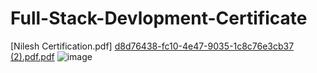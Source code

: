 # Full-Stack-Devlopment-Certificate


[Nilesh Certification.pdf]
[d8d76438-fc10-4e47-9035-1c8c76e3cb37 (2).pdf.pdf](https://github.com/NILESHSINGH234/Full-Stack-Devlopment-Certificate/files/13199303/d8d76438-fc10-4e47-9035-1c8c76e3cb37.2.pdf)
![image](https://github.com/NILESHSINGH234/Full-Stack-Devlopment-Certificate/assets/131458541/2870840f-6fc0-4c1f-af9c-a43197d2bef4)
